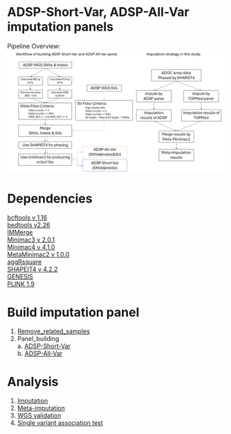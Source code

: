 # ADSP-Short-Var, ADSP-All-Var imputation panels

Pipeline Overview:
![alt text](https://github.com/plCas/SNP-SV-imputation-panel-building-pipeline/blob/142da040b92ab406bae589d64935c3663519cba9/Images/ADSP-Short_All-Var_panel_Workflow.png)

# Dependencies
[bcftools v 1.16](https://github.com/samtools/bcftools/tree/1.16) <br>
[bedtools v2.26](https://github.com/arq5x/bedtools2/tree/v2.26.0) <br>
[IMMerge](https://github.com/belowlab/IMMerge) <br>
[Minimac3 v 2.0.1](https://github.com/Santy-8128/Minimac3?tab=readme-ov-file) <br>
[Minimac4 v 4.1.0](https://github.com/statgen/Minimac4/tree/v4.1.0) <br>
[MetaMinimac2 v 1.0.0](https://github.com/yukt/MetaMinimac2) <br>
[aggRsquare](https://github.com/yukt/aggRSquare) <br>
[SHAPEIT4 v 4.2.2](https://github.com/odelaneau/shapeit4)<br>
[GENESIS](https://github.com/UW-GAC/GENESIS/tree/devel) <br>
[PLINK 1.9](https://www.cog-genomics.org/plink/1.9) <br>

# Build imputation panel <br>
  1.	[Remove_related_samples](https://github.com/plCas/SNP-SV-imputation-panel-building-pipeline/tree/f1f555d145959f1ec4505cc48e1cb0e5fd262614/remove_related_samples) <br>
  2.	Panel_building <br>
      a.	[ADSP-Short-Var](https://github.com/plCas/SNP-SV-imputation-panel-building-pipeline/tree/4e8553b194b417d1f173e7e1e237cd93618ed9d0/panel_building/ADSP-Short-Var)<br>
    	b.	[ADSP-All-Var](https://github.com/plCas/SNP-SV-imputation-panel-building-pipeline/tree/4e8553b194b417d1f173e7e1e237cd93618ed9d0/panel_building/ADSP-All-Var) <br>

# Analysis <br>
  1.	[Imputation](https://github.com/plCas/SNP-SV-imputation-panel-building-pipeline/tree/06945fbe22f1a1939a5014f5b1a60596c6d4dbb4/imputation) <br>
  2.	[Meta-imputation](https://github.com/plCas/SNP-SV-imputation-panel-building-pipeline/tree/06945fbe22f1a1939a5014f5b1a60596c6d4dbb4/meta-imputation) <br>
  3.	[WGS validation](https://github.com/plCas/SNP-SV-imputation-panel-building-pipeline/tree/06945fbe22f1a1939a5014f5b1a60596c6d4dbb4/WGS%20validation) <br>
  4.	[Single variant association test](https://github.com/plCas/SNP-SV-imputation-panel-building-pipeline/tree/06945fbe22f1a1939a5014f5b1a60596c6d4dbb4/single%20variant%20association%20test) <br>
